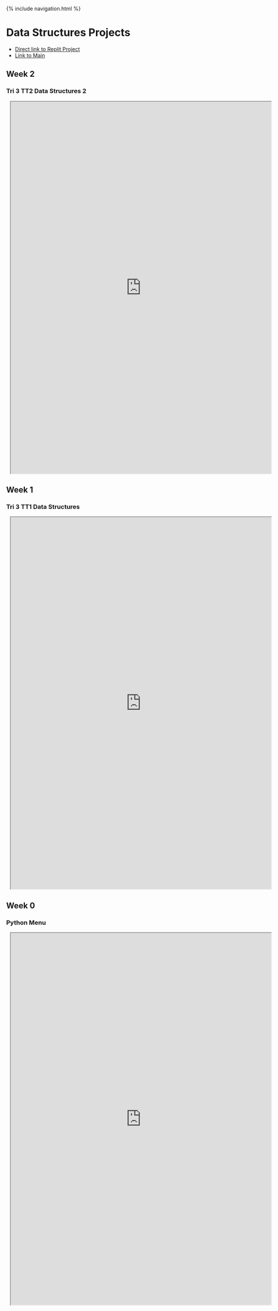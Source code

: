{% include navigation.html %}

# Data Structures Projects
- [Direct link to Replit Project](https://replit.com/@Danny4w/csp-tri3#menu.py)
- [Link to Main](https://github.com/Danny4w/csp-tri3/tree/main)

## Week 2
### Tri 3 TT2 Data Structures 2

<div class="row justify-content-center" style="margin: 2%;">
    <iframe height="1000px" width="700px" src="https://replit.com/@Danny4w/csp-tri3?lite=true#week2/factorial.py"></iframe>
</div>

## Week 1
### Tri 3 TT1 Data Structures

<div class="row justify-content-center" style="margin: 2%;">
    <iframe height="1000px" width="700px" src="https://replit.com/@Danny4w/csp-tri3?lite=true#week1/fibill.py"></iframe>
</div>


## Week 0
### Python Menu

<div class="row justify-content-center" style="margin: 2%;">
    <iframe height="1000px" width="700px" src="https://replit.com/@Danny4w/csp-tri3?lite=true#week0/menu.py"></iframe>
</div>

